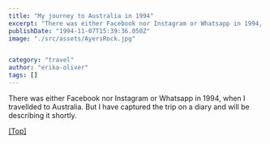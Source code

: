 ```yaml
---
title: "My journey to Australia in 1994"
excerpt: "There was either Facebook nor Instagram or Whatsapp in 1994, when I travellded to Australia. But I have captured the trip on a diary."
publishDate: "1994-11-07T15:39:36.050Z"
image: "./src/assets/AyersRock.jpg"


category: "travel"
author: "erika-oliver"
tags: []
---
```


There was either Facebook nor Instagram or Whatsapp in 1994, when I travellded to Australia. But I have captured the trip on a diary and will be describing it shortly.

[[Top]](#top)
